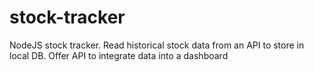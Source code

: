 # stock-tracker
NodeJS stock tracker. Read historical stock data from an API to store in local DB. Offer API to integrate data into a dashboard
